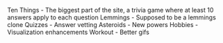 Ten Things - The biggest part of the site, a trivia game where at least 10 answers apply to each question
Lemmings - Supposed to be a lemmings clone
Quizzes - Answer vetting
Asteroids - New powers
Hobbies - Visualization enhancements
Workout - Better gifs
